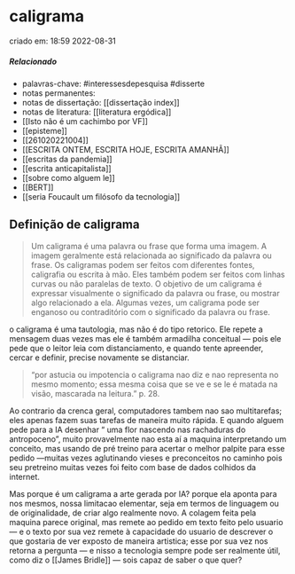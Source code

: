 # caligrama
criado em: 18:59 2022-08-31

##### Relacionado
- palavras-chave: #interessesdepesquisa #disserte
- notas permanentes: 
- notas de dissertação: [[dissertação index]]
- notas de literatura: [[literatura ergódica]]
- [[Isto não é um cachimbo por VF]]
- [[episteme]]
- [[261020221004]]
- [[ESCRITA ONTEM, ESCRITA HOJE, ESCRITA AMANHÃ]]
- [[escritas da pandemia]]
- [[escrita anticapitalista]]
- [[sobre como alguem le]]
- [[BERT]]
- [[seria Foucault um filósofo da tecnologia]]

## Definição de caligrama

>Um caligrama é uma palavra ou frase que forma uma imagem. A imagem geralmente está relacionada ao significado da palavra ou frase. Os caligramas podem ser feitos com diferentes fontes, caligrafia ou escrita à mão. Eles também podem ser feitos com linhas curvas ou não paralelas de texto. O objetivo de um caligrama é expressar visualmente o significado da palavra ou frase, ou mostrar algo relacionado a ela. Algumas vezes, um caligrama pode ser enganoso ou contraditório com o significado da palavra ou frase.

o caligrama é uma tautologia, mas não é do tipo retorico. Ele repete a mensagem duas vezes mas ele é também armadilha conceitual — pois ele pede que o leitor leia com distanciamento, e quando tente apreender, cercar e definir, precise novamente se distanciar.

>“por astucia ou impotencia o caligrama nao diz e nao representa no mesmo momento; essa mesma coisa que se ve e se le é matada na visão, mascarada na leitura.” p. 28.

Ao contrario da crenca geral, computadores tambem nao sao multitarefas; eles apenas fazem suas tarefas de maneira muito rápida. E quando alguem pede para a IA desenhar “ uma flor nascendo nas rachaduras do antropoceno”, muito provavelmente nao esta aí a maquina interpretando um conceito, mas usando de pré treino para acertar o melhor palpite para esse pedido —muitas vezes aglutinando vieses e preconceitos no caminho pois seu pretreino muitas vezes foi feito com base de dados colhidos da internet.

Mas porque é um caligrama a arte gerada por IA? porque ela aponta para nos mesmos, nossa limitacao elementar, seja em termos de linguagem ou de originalidade, de criar algo realmente novo. A colagem feita pela maquina parece original, mas remete ao pedido em texto feito pelo usuario — e o texto por sua vez remete à capacidade do usuario de descrever o que gostaria de ver exposto de maneira artistica; esse por sua vez nos retorna a pergunta — e nisso a tecnologia sempre pode ser realmente útil, como diz o [[James Bridle]] — sois capaz de saber o que quer?


